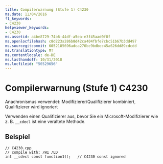 ```yaml
---
title: Compilerwarnung (Stufe 1) C4230
ms.date: 11/04/2016
f1_keywords:
- C4230
helpviewer_keywords:
- C4230
ms.assetid: a4be8729-74b6-44df-a5ea-e3f45aad0f8f
ms.openlocfilehash: c8d223a286b8d42ca404fbfe7cbc51b67b3dd497
ms.sourcegitcommit: 6052185696adca270bc9bdbec45a626dd89cdcdd
ms.translationtype: MT
ms.contentlocale: de-DE
ms.lasthandoff: 10/31/2018
ms.locfileid: "50529656"
---
```

# <a name="compiler-warning-level-1-c4230"></a>Compilerwarnung (Stufe 1) C4230

Anachronismus verwendet: Modifizierer/Qualifizierer kombiniert, Qualifizierer wird ignoriert

Verwenden einen Qualifizierer aus, bevor Sie ein Microsoft-Modifizierer wie z. B. `__cdecl` ist eine veraltete Methode.

## <a name="example"></a>Beispiel

```
// C4230.cpp
// compile with: /W1 /LD
int __cdecl const function1();   // C4230 const ignored
```